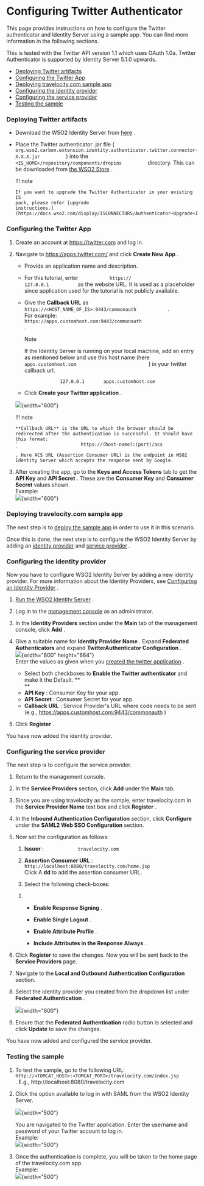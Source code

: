 # Configuring Twitter Authenticator

This page provides instructions on how to configure the Twitter
authenticator and Identity Server using a sample app. You can find more
information in the following sections.

This is tested with the Twitter API version 1.1 which uses OAuth 1.0a.
Twitter Authenticator is supported by Identity Server 5.1.0 upwards.

-   [Deploying Twitter
    artifacts](#ConfiguringTwitterAuthenticator-DeployingTwitterartifactsDeployingTwitterartifacts)
-   [Configuring the Twitter
    App](#ConfiguringTwitterAuthenticator-ConfiguringtheTwitterAppConfiguringtheTwitterApp)
-   [Deploying travelocity.com sample
    app](#ConfiguringTwitterAuthenticator-Deployingtravelocity.comsampleappDeployingtravelocity.comsampleapp)
-   [Configuring the identity
    provider](#ConfiguringTwitterAuthenticator-ConfiguringtheidentityproviderConfiguringtheidentityprovider)
-   [Configuring the service
    provider](#ConfiguringTwitterAuthenticator-ConfiguringtheserviceproviderConfiguringtheserviceprovider)
-   [Testing the
    sample](#ConfiguringTwitterAuthenticator-TestingthesampleTestingthesample)

### Deploying Twitter artifacts

-   Download the WSO2 Identity Server from
    [here](http://wso2.com/products/identity-server/) .

-   Place the Twitter authenticator .jar file (
    `           org.wso2.carbon.extension.identity.authenticator.twitter.connector-X.X.X.jar          `
    ) into the
    `           <IS_HOME>/repository/components/dropins          `
    directory. This can be downloaded from [the WSO2
    Store](https://store.wso2.com/store/assets/isconnector/details/51bc4245-9c97-4839-9e3c-c177b20145ee)
    .

    !!! note
    
        If you want to upgrade the Twitter Authenticator in your existing IS
        pack, please refer [upgrade
        instructions.](https://docs.wso2.com/display/ISCONNECTORS/Authenticator+Upgrade+Instructions)
    

### Configuring the Twitter App

1.  Create an account at <https://twitter.com> and log in.
2.  Navigate to https://apps.twitter.com/ and click **Create New App** .

    -   Provide an application name and description.
    -   For this tutorial, enter `            https://           `
        `            127.0.0.1           ` as the website URL. It is
        used as a placeholder since application used for the tutorial is
        not publicly available.
    -   Give the **Callback URL** as
        `             https://<HOST_NAME_OF_IS>:9443/commonauth            `
        . For example:
        `                                          https://apps.customhost.com:9443/commonauth                                       `
        .

        Note

        If the Identity Server is running on your local machine, add an
        entry as mentioned below and use this host name (here
        `                             apps.customhost.com                           `
        ) in your twitter callback url.

        `              127.0.0.1       apps.customhost.com             `

    -   Click **Create your Twitter application** .

    ![](attachments/50515587/75109897.png){width="600"}

    !!! note
    
        **Callback URL** is the URL to which the browser should be
        redirected after the authentication is successful. It should have
        this format:
        `                       https://(host-name):(port)/acs                     `
        . Here ACS URL (Assertion Consumer URL) is the endpoint in WSO2
        Identity Server which accepts the response sent by Google.
    

3.  After creating the app, go to the **Keys and Access Tokens** tab to
    get the **API Key** and **API Secret** . These are the **Consumer
    Key** and **Consumer Secret** values shown.  
    Example:  
    ![](attachments/50515587/75109896.png){width="600"}

### Deploying travelocity.com sample app

The next step is to [deploy the sample app](_Deploying_the_Sample_App_)
in order to use it in this scenario.

Once this is done, the next step is to configure the WSO2 Identity
Server by adding an [identity
provider](#ConfiguringTwitterAuthenticator-Configuringtheidentityprovider)
and [service
provider](#ConfiguringTwitterAuthenticator-Configuringtheserviceprovider)
.

### Configuring the identity provider

Now you have to configure WSO2 Identity Server by adding a new identity
provider. For more information about the Identity Providers, see
[Configuring an Identity
Provider](http://docs.wso2.com/identity-server/Configuring+an+Identity+Provider)
.

1.  [Run the WSO2 Identity
    Server](https://docs.wso2.com/display/IS510/Running+the+Product) .

2.  Log in to the [management
    console](https://docs.wso2.com/display/IS510/Getting+Started+with+the+Management+Console)
    as an administrator.
3.  In the **Identity Providers** section under the **Main** tab of the
    management console, click **Add** .
4.  Give a suitable name for **Identity Provider Name** . Expand
    **Federated Authenticators** and expand ****TwitterAuthenticator
    Configuration**** .  
    ![](attachments/50515587/51249933.png){width="800" height="664"}  
    Enter the values as given when you [created the twitter
    application](#ConfiguringTwitterAuthenticator-twitter-app) .

    -   Select both checkboxes to ****Enable** the Twitter
        authenticator** and make it the Default. **  
        **
    -   **API Key** : Consumer Key for your app.
    -   **API Secret** : Consumer Secret for your app.
    -   **Callback URL** : Service Provider's URL where code needs to be
        sent (e.g., https://apps.customhost.com:9443/commonauth )

5.  Click **Register** .

You have now added the identity provider.

### Configuring the service provider

The next step is to configure the service provider.

1.  Return to the management console.

2.  In the **Service Providers** section, click **Add** under the
    **Main** tab.

3.  Since you are using travelocity as the sample, enter travelocity.com
    in the **Service Provider Name** text box and click **Register** .

4.  In the **Inbound Authentication Configuration** section, click
    **Configure** under the **SAML2 Web SSO Configuration** section.

5.  Now set the configuration as follows:

    1.  **Issuer** : `             travelocity.com            `

    2.  **Assertion Consumer URL** :
        `                           http://localhost:8080/travelocity.com/home.jsp                         `  
        Click A **dd** to add the assertion consumer URL.

    3.  Select the following check-boxes:

    <!-- -->

    1.  -   **Enable Response Signing** .

        -   **Enable Single Logout** .

        -   **Enable Attribute Profile** .

        -   **Include Attributes in the Response Always** .  

6.  Click **Register** to save the changes. Now you will be sent back to
    the **Service Providers** page.

7.  Navigate to the **Local and Outbound Authentication Configuration**
    section.

8.  Select the identity provider you created from the dropdown list
    under **Federated Authentication** .

    ![](attachments/50515587/51249934.png){width="600"}

9.  Ensure that the **Federated Authentication** radio button is
    selected and click **Update** to save the changes.

You have now added and configured the service provider.

### Testing the sample

1.  To test the sample, go to the following URL:
    `           http://<TOMCAT_HOST>:<TOMCAT_PORT>/travelocity.com/index.jsp          `
    . E.g., http://localhost:8080/travelocity.com

2.  Click the option available to log in with SAML from the WSO2
    Identity Server.

    ![](attachments/50515587/80723423.png){width="500"}

    You are navigated to the Twitter application. Enter the username and
    password of your Twitter account to log in.  
    Example:  
    ![](attachments/50515587/75109949.png){width="500"}

3.  Once the authentication is complete, you will be taken to the home
    page of the travelocity.com app.  
    Example:  
    ![](attachments/50515587/75109950.png){width="500"}
